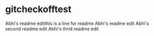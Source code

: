 # gitcheckofftest
Abhi's readme editthis is a line for readme
Abhi's readme edit
Abhi's second readme edit
Abhi's thrid readme edit
